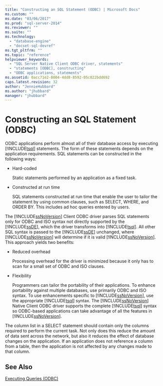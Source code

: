 ```yaml
---
title: "Constructing an SQL Statement (ODBC) | Microsoft Docs"
ms.custom: ""
ms.date: "03/06/2017"
ms.prod: "sql-server-2014"
ms.reviewer: ""
ms.suite: ""
ms.technology: 
  - "database-engine"
  - "docset-sql-devref"
ms.tgt_pltfrm: ""
ms.topic: "reference"
helpviewer_keywords: 
  - "SQL Server Native Client ODBC driver, statements"
  - "statements [ODBC], constructing"
  - "ODBC applications, statements"
ms.assetid: 0acc71e2-8004-4dd8-8592-05c022bdd692
caps.latest.revision: 32
author: "JennieHubbard"
ms.author: "jhubbard"
manager: "jhubbard"
---
```

# Constructing an SQL Statement (ODBC)
  ODBC applications perform almost all of their database access by executing [!INCLUDE[tsql](../../../includes/tsql-md.md)] statements. The form of these statements depends on the application requirements. SQL statements can be constructed in the following ways:  
  
-   Hard-coded  
  
     Static statements performed by an application as a fixed task.  
  
-   Constructed at run time  
  
     SQL statements constructed at run time that enable the user to tailor the statement by using common clauses, such as SELECT, WHERE, and ORDER BY. This includes ad hoc queries entered by users.  
  
 The [!INCLUDE[ssNoVersion](../../../includes/ssnoversion-md.md)] Client ODBC driver parses SQL statements only for ODBC and ISO syntax not directly supported by the [!INCLUDE[ssDE](../../../includes/ssde-md.md)], which the driver transforms into [!INCLUDE[tsql](../../../includes/tsql-md.md)]. All other SQL syntax is passed to the [!INCLUDE[ssDE](../../../includes/ssde-md.md)] unchanged, where [!INCLUDE[ssNoVersion](../../../includes/ssnoversion-md.md)] will determine if it is valid [!INCLUDE[ssNoVersion](../../../includes/ssnoversion-md.md)]. This approach yields two benefits:  
  
-   Reduced overhead  
  
     Processing overhead for the driver is minimized because it only has to scan for a small set of ODBC and ISO clauses.  
  
-   Flexibility  
  
     Programmers can tailor the portability of their applications. To enhance portability against multiple databases, use primarily ODBC and ISO syntax. To use enhancements specific to [!INCLUDE[ssNoVersion](../../../includes/ssnoversion-md.md)], use the appropriate [!INCLUDE[tsql](../../../includes/tsql-md.md)] syntax. The [!INCLUDE[ssNoVersion](../../../includes/ssnoversion-md.md)] Native Client ODBC driver supports the complete [!INCLUDE[tsql](../../../includes/tsql-md.md)] syntax so ODBC-based applications can take advantage of all the features in [!INCLUDE[ssNoVersion](../../../includes/ssnoversion-md.md)].  
  
 The column list in a SELECT statement should contain only the columns required to perform the current task. Not only does this reduce the amount of data sent across the network, but also it reduces the effect of database changes on the application. If an application does not reference a column from a table, then the application is not affected by any changes made to that column.  
  
## See Also  
 [Executing Queries &#40;ODBC&#41;](../../../2014/database-engine/dev-guide/executing-queries-odbc.md)  
  
  
